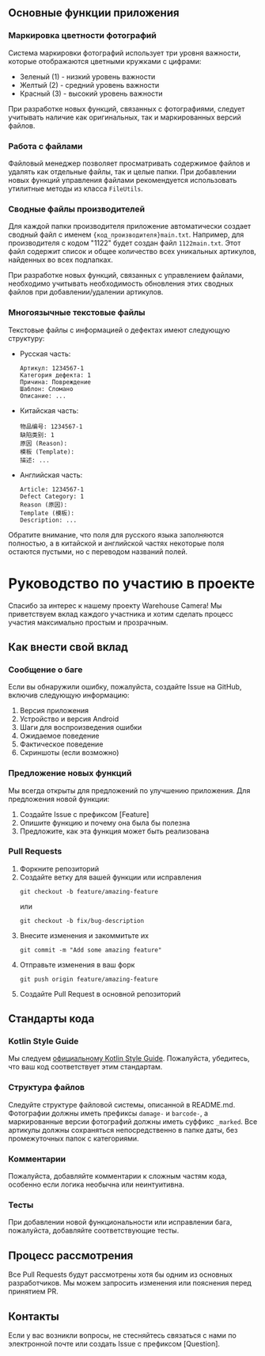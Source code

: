 ## Основные функции приложения

### Маркировка цветности фотографий

Система маркировки фотографий использует три уровня важности, которые отображаются цветными кружками с цифрами:

- Зеленый (1) - низкий уровень важности
- Желтый (2) - средний уровень важности
- Красный (3) - высокий уровень важности

При разработке новых функций, связанных с фотографиями, следует учитывать наличие как оригинальных, так и маркированных версий файлов.

### Работа с файлами

Файловый менеджер позволяет просматривать содержимое файлов и удалять как отдельные файлы, так и целые папки. При добавлении новых функций управления файлами рекомендуется использовать утилитные методы из класса `FileUtils`.

### Сводные файлы производителей

Для каждой папки производителя приложение автоматически создает сводный файл с именем `{код_производителя}main.txt`. Например, для производителя с кодом "1122" будет создан файл `1122main.txt`. Этот файл содержит список и общее количество всех уникальных артикулов, найденных во всех подпапках.

При разработке новых функций, связанных с управлением файлами, необходимо учитывать необходимость обновления этих сводных файлов при добавлении/удалении артикулов.

### Многоязычные текстовые файлы

Текстовые файлы с информацией о дефектах имеют следующую структуру:

- Русская часть:
  ```
  Артикул: 1234567-1
  Категория дефекта: 1
  Причина: Повреждение
  Шаблон: Сломано
  Описание: ...
  ```

- Китайская часть:
  ```
  物品编号: 1234567-1
  缺陷类别: 1
  原因 (Reason): 
  模板 (Template): 
  描述: ...
  ```

- Английская часть:
  ```
  Article: 1234567-1
  Defect Category: 1
  Reason (原因): 
  Template (模板): 
  Description: ...
  ```

Обратите внимание, что поля для русского языка заполняются полностью, а в китайской и английской частях некоторые поля остаются пустыми, но с переводом названий полей.

# Руководство по участию в проекте

Спасибо за интерес к нашему проекту Warehouse Camera! Мы приветствуем вклад каждого участника и хотим сделать процесс участия максимально простым и прозрачным.

## Как внести свой вклад

### Сообщение о баге

Если вы обнаружили ошибку, пожалуйста, создайте Issue на GitHub, включив следующую информацию:

1. Версия приложения
2. Устройство и версия Android
3. Шаги для воспроизведения ошибки
4. Ожидаемое поведение
5. Фактическое поведение
6. Скриншоты (если возможно)

### Предложение новых функций

Мы всегда открыты для предложений по улучшению приложения. Для предложения новой функции:

1. Создайте Issue с префиксом [Feature]
2. Опишите функцию и почему она была бы полезна
3. Предложите, как эта функция может быть реализована

### Pull Requests

1. Форкните репозиторий
2. Создайте ветку для вашей функции или исправления
   ```
   git checkout -b feature/amazing-feature
   ```
   или
   ```
   git checkout -b fix/bug-description
   ```
3. Внесите изменения и закоммитьте их
   ```
   git commit -m "Add some amazing feature"
   ```
4. Отправьте изменения в ваш форк
   ```
   git push origin feature/amazing-feature
   ```
5. Создайте Pull Request в основной репозиторий

## Стандарты кода

### Kotlin Style Guide

Мы следуем [официальному Kotlin Style Guide](https://developer.android.com/kotlin/style-guide). Пожалуйста, убедитесь, что ваш код соответствует этим стандартам.

### Структура файлов

Следуйте структуре файловой системы, описанной в README.md. Фотографии должны иметь префиксы `damage-` и `barcode-`, а маркированные версии фотографий должны иметь суффикс `_marked`. Все артикулы должны сохраняться непосредственно в папке даты, без промежуточных папок с категориями.

### Комментарии

Пожалуйста, добавляйте комментарии к сложным частям кода, особенно если логика необычна или неинтуитивна.

### Тесты

При добавлении новой функциональности или исправлении бага, пожалуйста, добавляйте соответствующие тесты.

## Процесс рассмотрения

Все Pull Requests будут рассмотрены хотя бы одним из основных разработчиков. Мы можем запросить изменения или пояснения перед принятием PR.

## Контакты

Если у вас возникли вопросы, не стесняйтесь связаться с нами по электронной почте или создать Issue с префиксом [Question].
